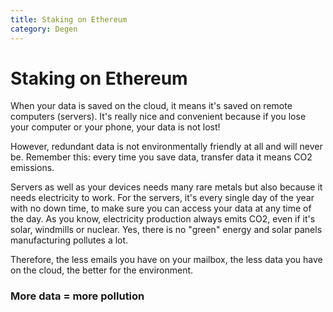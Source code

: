 ```yaml
---
title: Staking on Ethereum
category: Degen
---
```


# Staking on Ethereum

When your data is saved on the cloud, it means it's saved on remote computers (servers). It's really nice and convenient because if you lose your computer or your phone, your data is not lost!

However, redundant data is not environmentally friendly at all and will never be. Remember this: every time you save data, transfer data it means CO2 emissions.

Servers as well as your devices needs many rare metals but also because it needs electricity to work. For the servers, it's every single day of the year with no down time, to make sure you can access your data at any time of the day. As you know, electricity production always emits CO2, even if it's solar, windmills or nuclear. Yes, there is no "green" energy and solar panels manufacturing pollutes a lot.

Therefore, the less emails you have on your mailbox, the less data you have on the cloud, the better for the environment.

### More data = more pollution
